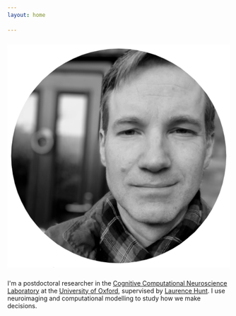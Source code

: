 ```yaml
---
layout: home

---
```

<div style="text-align:center"><img src ="/images/camnew.png" vspace="10" /></div>

I'm a postdoctoral researcher in the [Cognitive Computational Neuroscience Laboratory](https://www.huntlab.co.uk/) at the [University of Oxford](http://www.ox.ac.uk/), supervised by [Laurence Hunt](https://www.win.ox.ac.uk/people/laurence-hunt). I use neuroimaging and computational modelling to study how we make decisions.